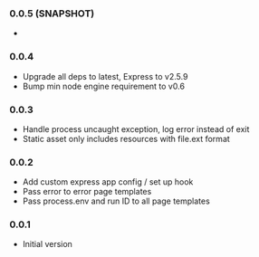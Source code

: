### 0.0.5 (SNAPSHOT)
* 
### 0.0.4
* Upgrade all deps to latest, Express to v2.5.9
* Bump min node engine requirement to v0.6

### 0.0.3 
* Handle process uncaught exception, log error instead of exit
* Static asset only includes resources with file.ext format

### 0.0.2
* Add custom express app config / set up hook
* Pass error to error page templates
* Pass process.env and run ID to all page templates

### 0.0.1
* Initial version
